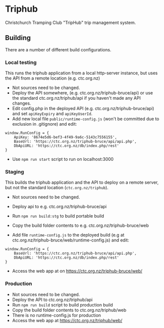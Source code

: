 # Triphub
Christchurch Tramping Club "TripHub" trip management system.

## Building
There are a number of different build configurations.
### Local testing
This runs the triphub application from a local http-server instance, but uses the API from a remote location (e.g. ctc.org.nz)
   * Not sources need to be changed.
   * Deploy the API somewhere, (e.g. ctc.org.nz/triphub-bruce/api) or use the standard ctc.org.nz/triphub/api if you haven't made any API changes.
   * Edit config.php in the deployed API (e.g. ctc.org.nz/triphub-bruce/api) and set `apiKeyExpiry` and `apiKeyUserId`.
   * Add new local file `public/runtime-config.js` (won't be committed due to exclusion in .gitignore) and edit:

    window.RunConfig = {
        ApiKey: '8674e5d6-bef3-4f49-9a6c-5143c7556155',
        BaseUrl: 'https://ctc.org.nz/triphub-bruce/api/api.php',
        DbApiURL: 'https://ctc.org.nz/db/index.php/rest'
    }

   * Use `npm run start` script to run on localhost:3000
### Staging
This builds the triphub application and the API to deploy on a remote server, but not the standard location (`ctc.org.nz/triphub`).
   * Not sources need to be changed.
   * Deploy api to e.g. ctc.org.nz/triphub-bruce/api
   * Run `npm run build:stg` to build portable build
   * Copy the build folder contents to e.g. ctc.org.nz/triphub-bruce/web

   * Add file `runtime-config.js` to the deployed build (e.g at ctc.org.nz/triphub-bruce/web/runtime-config.js) and edit:

    window.RunConfig = {
        BaseUrl: 'https://ctc.org.nz/triphub-bruce/api/api.php',
        DbApiURL: 'https://ctc.org.nz/db/index.php/rest'
    }

   * Access the web app at on https://ctc.org.nz/triphub-bruce/web/
### Production
   * Not sources need to be changed.
   * Deploy the API to ctc.org.nz/triphub/api
   * Run `npm run build` script to build production build
   * Copy the build folder contents to ctc.org.nz/triphub/web
   * There is no runtime-config.js for production
   * Access the web app at https://ctc.org.nz/triphub/web/